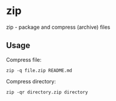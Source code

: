 # zip

zip - package and compress (archive) files

## Usage

Compress file:
```shell
zip -q file.zip README.md
```

Compress directory:
```shell
zip -qr directory.zip directory
```
